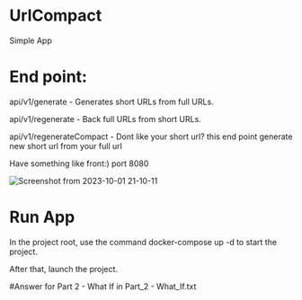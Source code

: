 # UrlCompact
Simple App

# End point:

  api/v1/generate - Generates short URLs from full URLs.
 
  api/v1/regenerate - Back full URLs from short URLs.
 
  api/v1/regenerateCompact - Dont like your short url? this end point generate new short url from your full url

Have something like front:) port 8080

![Screenshot from 2023-10-01 21-10-11](https://github.com/igor21211/UrlCompact/assets/86198126/827aa445-f465-4265-9172-5f80fa476ef8)


# Run App

In the project root, use the command docker-compose up -d to start the project.

After that, launch the project.

#Answer for Part 2 - What If in Part_2 - What_If.txt 
